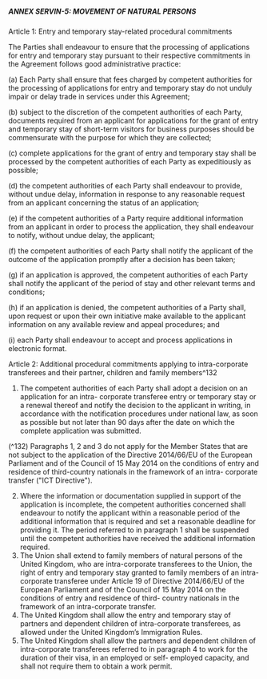 
##### ANNEX SERVIN-5: MOVEMENT OF NATURAL PERSONS

 
Article 1: Entry and temporary stay-related procedural commitments
 
The Parties shall endeavour to ensure that the processing of applications for entry and temporary
stay pursuant to their respective commitments in the Agreement follows good administrative
practice:

(a) Each Party shall ensure that fees charged by competent authorities for the processing of
applications for entry and temporary stay do not unduly impair or delay trade in services
under this Agreement;

(b) subject to the discretion of the competent authorities of each Party, documents required from
an applicant for applications for the grant of entry and temporary stay of short-term visitors
for business purposes should be commensurate with the purpose for which they are collected;

(c) complete applications for the grant of entry and temporary stay shall be processed by the
competent authorities of each Party as expeditiously as possible;

(d) the competent authorities of each Party shall endeavour to provide, without undue delay,
information in response to any reasonable request from an applicant concerning the status of
an application;

(e) if the competent authorities of a Party require additional information from an applicant in
order to process the application, they shall endeavour to notify, without undue delay, the
applicant;

(f) the competent authorities of each Party shall notify the applicant of the outcome of the
application promptly after a decision has been taken;

(g) if an application is approved, the competent authorities of each Party shall notify the applicant
of the period of stay and other relevant terms and conditions;

(h) if an application is denied, the competent authorities of a Party shall, upon request or upon
their own initiative make available to the applicant information on any available review and
appeal procedures; and

(i) each Party shall endeavour to accept and process applications in electronic format.

 
Article 2: Additional procedural commitments applying to intra-corporate transferees and their
partner, children and family members^132
 
1. The competent authorities of each Party shall adopt a decision on an application for an intra-
corporate transferee entry or temporary stay or a renewal thereof and notify the decision to the
applicant in writing, in accordance with the notification procedures under national law, as soon as
possible but not later than 90 days after the date on which the complete application was submitted.

(^132) Paragraphs 1, 2 and 3 do not apply for the Member States that are not subject to the application of the
Directive 2014/66/EU of the European Parliament and of the Council of 15 May 2014 on the conditions
of entry and residence of third-country nationals in the framework of an intra- corporate transfer ("ICT
Directive").


2. Where the information or documentation supplied in support of the application is
incomplete, the competent authorities concerned shall endeavour to notify the applicant within a
reasonable period of the additional information that is required and set a reasonable deadline for
providing it. The period referred to in paragraph 1 shall be suspended until the competent
authorities have received the additional information required.
3. The Union shall extend to family members of natural persons of the United Kingdom, who
are intra-corporate transferees to the Union, the right of entry and temporary stay granted to family
members of an intra-corporate transferee under Article 19 of Directive 2014/66/EU of the European
Parliament and of the Council of 15 May 2014 on the conditions of entry and residence of third-
country nationals in the framework of an intra-corporate transfer.
4. The United Kingdom shall allow the entry and temporary stay of partners and dependent
children of intra-corporate transferees, as allowed under the United Kingdom’s Immigration Rules.
5. The United Kingdom shall allow the partners and dependent children of intra-corporate
transferees referred to in paragraph 4 to work for the duration of their visa, in an employed or self-
employed capacity, and shall not require them to obtain a work permit.